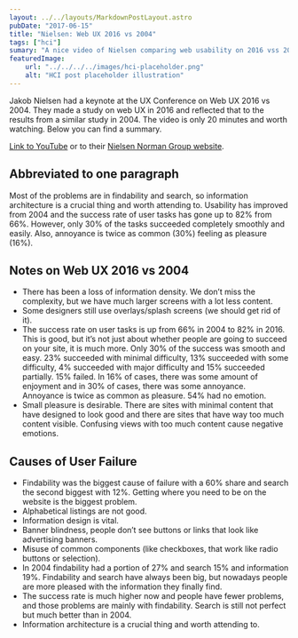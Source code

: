 ```yaml
---
layout: ../../layouts/MarkdownPostLayout.astro
pubDate: "2017-06-15"
title: "Nielsen: Web UX 2016 vs 2004"
tags: ["hci"]
sumary: "A nice video of Nielsen comparing web usability on 2016 vss 2004. Information architecture is a vital thing and you should pay attention to it: Findability and and search are the biggest problems."
featuredImage: 
    url: "../../../../images/hci-placeholder.png"
    alt: "HCI post placeholder illustration"
---
```

Jakob Nielsen had a keynote at the UX Conference on Web UX 2016 vs 2004. They made a study on web UX in 2016 and reflected that to the results from a similar study in 2004. The video is only 20 minutes and worth watching. Below you can find a summary.

[Link to YouTube](https://www.youtube.com/watch?v=xKOlga_xkKA) or to their [Nielsen Norman Group website](https://www.nngroup.com/news/item/keynote/).
## Abbreviated to one paragraph

Most of the problems are in findability and search, so information architecture is a crucial thing and worth attending to. Usability has improved from 2004 and the success rate of user tasks has gone up to 82% from 66%. However, only 30% of the tasks succeeded completely smoothly and easily. Also, annoyance is twice as common (30%) feeling as pleasure (16%).

## Notes on Web UX 2016 vs 2004

- There has been a loss of information density. We don’t miss the complexity, but we have much larger screens with a lot less content.
- Some designers still use overlays/splash screens (we should get rid of it).
- The success rate on user tasks is up from 66% in 2004 to 82% in 2016.
This is good, but it’s not just about whether people are going to succeed on your site, it is much more.
Only 30% of the success was smooth and easy. 23% succeeded with minimal difficulty, 13% succeeded with some difficulty, 4% succeeded with major difficulty and 15% succeeded partially. 15% failed.
In 16% of cases, there was some amount of enjoyment and in 30% of cases, there was some annoyance. Annoyance is twice as common as pleasure. 54% had no emotion.
- Small pleasure is desirable.
There are sites with minimal content that have designed to look good and there are sites that have way too much content visible. Confusing views with too much content cause negative emotions.

## Causes of User Failure
- Findability was the biggest cause of failure with a 60% share and search the second biggest with 12%. Getting where you need to be on the website is the biggest problem.
- Alphabetical listings are not good.
- Information design is vital.
- Banner blindness, people don’t see buttons or links that look like advertising banners.
- Misuse of common components (like checkboxes, that work like radio buttons or selection).
- In 2004 findability had a portion of 27% and search 15% and information 19%. Findability and search have always been big, but nowadays people are more pleased with the information they finally find.
- The success rate is much higher now and people have fewer problems, and those problems are mainly with findability. Search is still not perfect but much better than in 2004.
- Information architecture is a crucial thing and worth attending to.